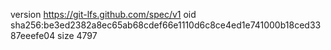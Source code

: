 version https://git-lfs.github.com/spec/v1
oid sha256:be3ed2382a8ec65ab68cdef66e1110d6c8ce4ed1e741000b18ced3387eeefe04
size 4797
